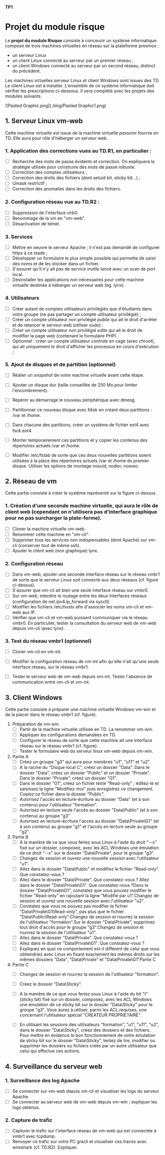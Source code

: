 **TP1**

# **Projet du module risque**

Le **projet du module Risque** consiste à concevoir un système informatique composé de trois machines virtuelles en réseau sur la plateforme proxmox :

- un serveur Linux 
- un client Linux connecté au serveur par un premier réseau ;
- un client Windows connecté au serveur par un second réseau, distinct du précédent.

Les machines virtuelles serveur Linux et client Windows sont issues des TD. Le client Linux est à installer. L'ensemble de ce système informatique doit vérifier les prescriptions ci-dessous. Il sera complété avec les projets des modules suivants.



![Pasted Graphic.png](./img/Pasted Graphic1.png)



## **1. Serveur Linux vm-web** 

Cette machine virtuelle est issue de la machine virtuelle *passoire* fournie en TD. Elle aura pour rôle d'héberger un serveur web.

### 1. Application des corrections vues au TD.R1, en particulier :

* [ ] Recherche des mots de passe évidents et correction. On expliquera la stratégie utilisée pour construire des mots de passe robuste.
* [ ] Correction des comptes utilisateurs ;
* [ ] Correction des droits des fichiers (dont setuid bit, sticky bit...) ;
* [ ] Umask restrictif ;
* [ ] Correction des anomalies dans les droits des fichiers.

### 2. Configuration réseau vue au TD.R2 :

* [ ] Suppression de l'interface virb0.
* [ ] Renommage de la vm en "vm-web".
* [ ] Désactivation de telnet.

### 3. Services

* [ ] Mettre en oeuvre le serveur Apache ; il n'est pas demandé de configurer https à ce stade ;
* [ ] Développer un formulaire le plus simple possible qui permette de saisir des noms et de les stocker dans un fichier.
* [ ] S'assurer qu'il n'y ait pas de service inutile lancé avec un scan de port local.
* [ ] Désinstaller les applications non nécessaires pour cette machine virtuelle destinée à héberger un serveur web (eg. lynx).

### 4. Utilisateurs

* [ ] Créer autant de comptes utilisateurs privilégiés que d'étudiants dans votre groupe (ne pas partager un compte utilisateur privilégié) ;
* [ ] Créer un compte utilisateur non privilégié *publie* qui ait le droit d'arrêter et de relancer le serveur web (utiliser sudo) :
* [ ] Créer un compte utilisateur non privilégié *edite* qui ait le droit de modifier la page web (contenant le formulaire PHP).
* [ ] Optionnel : créer un compte utilisateur *controle* en cage (avec chroot), qui ait uniquement le droit d'afficher les processus en cours d'exécution ;

### 5. Ajout de disques et de partition (optionnel)

* [ ] Réalier un *snapshot* de votre machine virtuelle avant cette étape.
* [ ] Ajouter un disque dur (taille conseillée de 250 Mo pour limiter l'encombrement).
* [ ] Repérer au démarrage le nouveau périphérique avec dmesg.
* [ ] Partitionner ce nouveau disque avec fdisk en créant deux partitions : /var et /home.
* [ ] Dans chacune des partitions, créer un système de fichier ext4 avec fsck.ext4.
* [ ] Monter temporairement ces partitions et y copier les contenus des répertoires actuels /var et /home.
* [ ] Modifier /etc/fstab de sorte que ces deux nouvelles partitions soient utilisées à la place des répertoires actuels /var et /home du premier disque. Utiliser les options de montage nosuid, nodev, noexec.



## **2. Réseau de vm** 

Cette partie consiste à créer le système représenté sur la figure ci-dessus.

### 1. Création d'une seconde machine virtuelle, qui aura le rôle de client web (cependant on n'utilisera pas d'interface graphique pour ne pas surcharger la plate-forme).

* [ ] Cloner la machine virtuelle vm-web.
* [ ] Renommer cette machine en "vm-cli".
* [ ] Supprimer tous les services non indispensables (dont Apache) sur vm-cli (conserver tout de même ssh).
* [ ] Ajouter le client web (non graphique) lynx.

### 2. Configuration réseau

* [ ] Dans vm-web, ajouter une seconde interface réseau sur le réseau vmbr1 de sorte que le serveur Linux soit connecté aux deux réseaux (cf. figure ci-dessus).
* [ ] S'assurer que vm-cli ait bien une seule interface réseau sur vmbr0.
* [ ] Sur vm-web, interdire le routage entre les deux interfaces réseaux (configuration de net.ipv4.ip_forward via sysctl).
* [ ] Modifier les fichiers /etc/hosts afin d'associer les noms vm-cli et vm-web aux IP.
* [ ] Vérifier que vm-cli et vm-web puissent communiquer via le réseau vmbr0. En particulier, tester la consultation du serveur web de vm-web depuis vm-cli (avec lynx).

### 3. Test du réseau vmbr1 (optionnel)

* [ ] Cloner vm-cli en vm-int.
* [ ] Modifier la configuration réseau de vm-int afin qu'elle n'ait qu'une seule interface réseau, sur le réseau vmbr1.
* [ ] Tester le serveur web de vm-web depuis vm-int. Tester l'absence de communication entre vm-cli et vm-int.



## **3. Client Windows**

Cette partie consiste à préparer une machine virtuelle Windows vm-win et de la placer dans le réseau vmbr1 (cf. figure).

1. Préparation de vm-win
   * [ ] Partir de la machine virtuelle utilisée en TD. La renommer vm-win.
   * [ ] Appliquer les configurations demandées en TD.
   * [ ] Configurer le réseau de sorte que cette machine ait une interface réseau sur le réseau vmbr1 (cf. figure).
   * [ ] Tester le formulaire web du serveur linux vm-web depuis vm-win.

2. Partie A
   * [ ] Créez un groupe "g3" qui aura pour membres "u1", "u11" et "u2".
   * [ ] A la racine du "Disque local C", créez un dossier "Data". Dans le dossier "Data\", créez un dossier "Public" et un dossier "Private". Dans le dossier "Private\", créez un dossier "G1".
   * [ ] Dans le dossier "G1\", créez un fichier texte "Read-only" ; éditez-le et saisissez la ligne "Modifiez-moi" puis enregistrez ce changement. Copiez ce fichier dans le dossier "Public\".
   * [ ] Autorisez l'accès en lecture-écriture au dossier "Data\" (et à son contenu) pour l'utilisateur "formation".
   * [ ] Autorisez en lecture seule l'accès au dossier "Data\Public\" (et à son contenu) au groupe "g3"
   * [ ] Autorisez en lecture-écriture l'accès au dossier "Data\Private\G1\" (et à son contenu) au groupe "g1" et l'accès en lecture seule au groupe "g2".

3. Partie B
   * [ ] A la manière de ce que vous feriez sous Linux à l'aide du droit "--x" fixé sur un dossier, composez, avec les ACL Windows une émulation de ce droit "--x" sur le dossier "Data\Private\", pour le groupe "g3".
   * [ ] Changez de session et ouvrez une nouvelle session avec l'utilisateur "u1".
   * [ ] Allez dans le dossier "Data\Public\" et modifiez le fichier "Read-only". Que constatez-vous ?
   * [ ] Allez dans le dossier "Data\Private\". Que constatez-vous ? Allez dans le dossier "Data\Private\G1\". Que constatez-vous ?Dans le dossier "Data\Private\G1\", constatez que vous pouvez modifier le fichier "Read-only" en rajoutant la ligne "Modifié par u1".Changez de session et ouvrez une nouvelle session avec l'utilisateur "u2".
   * [ ] Constatez que vous ne pouvez pas modifier le fichier "Data\Private\G1\Read-only", pas plus que le fichier "Data\Public\Read-only".Changez de session et rouvrez la session de l'utilisateur "formation".Sur le dossier "Data\Private\", supprimez tout droit d'accès pour le groupe "g3".Changez de session et rouvrez la session de l'utilisateur "u1".
   * [ ] Allez dans le dossier "Data\Private\". Que constatez-vous ?
   * [ ] Allez dans le dossier "Data\Private\G1\". Que constatez-vous ?
   * [ ] Expliquez en quoi ce comportement est-il différent de celui que vous obtiendriez avec Linux en fixant exactement les mêmes droits sur les mêmes dossiers "Data\", "Data\Private\" et "Data\Private\G1\"Partie C

4. Partie C
   * [ ] Changez de session et rouvrez la session de l'utilisateur "formation".
   * [ ] Créez le dossier "Data\Sticky".
   * [ ] A la manière de ce que vous feriez sous Linux à l'aide du bit "t" (sticky bit) fixé sur un dossier, composez, avec les ACL Windows une émulation de ce sticky bit sur le dossier "Data\Sticky\" pour le groupe "g3". Vous aurez à utiliser, parmi les ACL requises, une concernant l'utilisateur spécial "CREATEUR PROPRIETAIRE".
   * [ ] En utilisant les sessions des utilisateurs "formation", "u1", "u11", "u2", dans le dossier "Data\Sticky\", créez des dossiers et des fichiers. Pour mettre en évidence le bon fonctionnement de votre émulation de sticky bit sur le dossier "Data\Sticky\", tentez de lire, modifier ou supprimer les dossiers ou fichiers créés par un autre utilisateur que celui qui effectue ces actions.




## **4. Surveillance du serveur web**

### 1. Surveillance des log Apache

* [ ] Se connecter sur vm-web depuis vm-cli et visualiser les logs du serveur Apache.
* [ ] Se connecter au serveur web de vm-web depuis vm-win ; expliquer les logs obtenus.

### 2. Capture de trafic

* [ ] Capturer le trafic sur l'interface réseau de vm-web qui est connectée à vmbr1 avec tcpdump.
* [ ] Renvoyer ce trafic sur votre PC gracli et visualiser ces traces avec wireshark (cf. TD.R2). Expliquer.